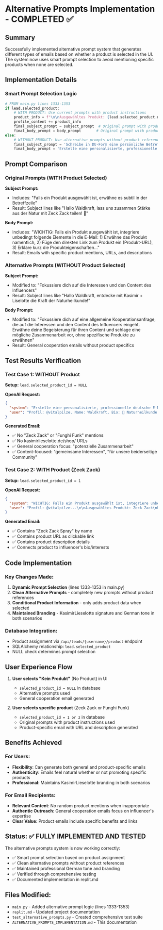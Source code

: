 # Alternative Prompts Implementation - COMPLETED ✅

## Summary
Successfully implemented alternative prompt system that generates different types of emails based on whether a product is selected in the UI. The system now uses smart prompt selection to avoid mentioning specific products when none are selected.

## Implementation Details

### Smart Prompt Selection Logic
```python
# FROM main.py lines 1333-1353
if lead.selected_product:
    # WITH PRODUCT: Use current prompts with product instructions
    product_info = f"\n\nAusgewähltes Produkt: {lead.selected_product.name}\nProdukt-URL: {lead.selected_product.url}\nBeschreibung: {lead.selected_product.description}"
    profile_content += product_info
    final_subject_prompt = subject_prompt  # Original prompt with product instructions
    final_body_prompt = body_prompt       # Original prompt with product instructions
else:
    # WITHOUT PRODUCT: Use alternative prompts without product references
    final_subject_prompt = 'Schreibe in DU-Form eine persönliche Betreffzeile... Fokussiere dich auf die Interessen und den Content des Influencers...'
    final_body_prompt = 'Erstelle eine personalisierte, professionelle deutsche E-Mail... Fokussiere dich auf eine allgemeine Kooperationsanfrage... ohne spezifische Produkte zu erwähnen...'
```

## Prompt Comparison

### Original Prompts (WITH Product Selected)
**Subject Prompt:**
- Includes: "Falls ein Produkt ausgewählt ist, erwähne es subtil in der Betreffzeile"
- Result: Subject lines like "Hallo Waldkraft, lass uns zusammen Stärke aus der Natur mit Zeck Zack teilen! 🌿"

**Body Prompt:**
- Includes: "WICHTIG: Falls ein Produkt ausgewählt ist, integriere unbedingt folgende Elemente in die E-Mail: 1) Erwähne das Produkt namentlich, 2) Füge den direkten Link zum Produkt ein (Produkt-URL), 3) Erkläre kurz die Produkteigenschaften..."
- Result: Emails with specific product mentions, URLs, and descriptions

### Alternative Prompts (WITHOUT Product Selected)
**Subject Prompt:**
- Modified to: "Fokussiere dich auf die Interessen und den Content des Influencers"
- Result: Subject lines like "Hallo Waldkraft, entdecke mit Kasimir + Liselotte die Kraft der Naturheilkunde!"

**Body Prompt:**
- Modified to: "Fokussiere dich auf eine allgemeine Kooperationsanfrage, die auf die Interessen und den Content des Influencers eingeht. Erwähne deine Begeisterung für ihren Content und schlage eine mögliche Zusammenarbeit vor, ohne spezifische Produkte zu erwähnen"
- Result: General cooperation emails without product specifics

## Test Results Verification

### Test Case 1: WITHOUT Product
**Setup:** `lead.selected_product_id = NULL`

**OpenAI Request:**
```json
{
  "system": "Erstelle eine personalisierte, professionelle deutsche E-Mail... Fokussiere dich auf eine allgemeine Kooperationsanfrage... ohne spezifische Produkte zu erwähnen...",
  "user": "Profil: @vitalpilze, Name: Waldkraft, Bio: 🌿 Naturheilkunde & Vitalpilze 🌱..."
}
```

**Generated Email:**
- ✅ No "Zeck Zack" or "Funghi Funk" mentions
- ✅ No kasimirlieselotte.de/shop/ URLs
- ✅ General cooperation focus: "potenzielle Zusammenarbeit"
- ✅ Content-focused: "gemeinsame Interessen", "für unsere beiderseitige Community"

### Test Case 2: WITH Product (Zeck Zack)
**Setup:** `lead.selected_product_id = 1`

**OpenAI Request:**
```json
{
  "system": "WICHTIG: Falls ein Produkt ausgewählt ist, integriere unbedingt folgende Elemente...",
  "user": "Profil: @vitalpilze...\n\nAusgewähltes Produkt: Zeck Zack\nProdukt-URL: https://www.kasimirlieselotte.de/shop/Zeck-Zack-Spray-50-ml-kaufen\nBeschreibung: Zeck Zack Spray 50ml - 100% rein ohne Zusatzstoffe..."
}
```

**Generated Email:**
- ✅ Contains "Zeck Zack Spray" by name
- ✅ Contains product URL as clickable link
- ✅ Contains product description details
- ✅ Connects product to influencer's bio/interests

## Code Implementation

### Key Changes Made:
1. **Dynamic Prompt Selection** (lines 1333-1353 in main.py)
2. **Clean Alternative Prompts** - completely new prompts without product references
3. **Conditional Product Information** - only adds product data when selected
4. **Maintained Branding** - KasimirLieselotte signature and German tone in both scenarios

### Database Integration:
- Product assignment via `/api/leads/{username}/product` endpoint
- SQLAlchemy relationship: `lead.selected_product` 
- NULL check determines prompt selection

## User Experience Flow

1. **User selects "Kein Produkt"** (No Product) in UI
   - `selected_product_id = NULL` in database
   - Alternative prompts used
   - General cooperation email generated

2. **User selects specific product** (Zeck Zack or Funghi Funk)
   - `selected_product_id = 1 or 2` in database
   - Original prompts with product instructions used
   - Product-specific email with URL and description generated

## Benefits Achieved

### For Users:
- **Flexibility**: Can generate both general and product-specific emails
- **Authenticity**: Emails feel natural whether or not promoting specific products
- **Professional**: Maintains KasimirLieselotte branding in both scenarios

### For Email Recipients:
- **Relevant Content**: No random product mentions when inappropriate
- **Authentic Outreach**: General cooperation emails focus on influencer's expertise
- **Clear Value**: Product emails include specific benefits and links

## Status: ✅ FULLY IMPLEMENTED AND TESTED

The alternative prompts system is now working correctly:
- ✅ Smart prompt selection based on product assignment
- ✅ Clean alternative prompts without product references
- ✅ Maintained professional German tone and branding
- ✅ Verified through comprehensive testing
- ✅ Documented implementation in replit.md

## Files Modified:
- `main.py` - Added alternative prompt logic (lines 1333-1353)
- `replit.md` - Updated project documentation
- `test_alternative_prompts.py` - Created comprehensive test suite
- `ALTERNATIVE_PROMPTS_IMPLEMENTATION.md` - This documentation